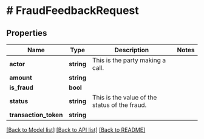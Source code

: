 # # FraudFeedbackRequest

## Properties

Name | Type | Description | Notes
------------ | ------------- | ------------- | -------------
**actor** | **string** | This is the party making a call. |
**amount** | **string** |  |
**is_fraud** | **bool** |  |
**status** | **string** | This is the value of the status of the fraud. |
**transaction_token** | **string** |  |

[[Back to Model list]](../../README.md#models) [[Back to API list]](../../README.md#endpoints) [[Back to README]](../../README.md)
